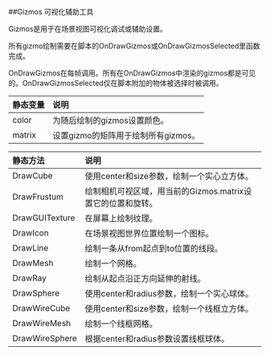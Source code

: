 ##Gizmos 可视化辅助工具

Gizmos是用于在场景视图可视化调试或辅助设置。

所有gizmo绘制需要在脚本的OnDrawGizmos或OnDrawGizmosSelected里函数完成。

OnDrawGizmos在每帧调用。所有在OnDrawGizmos中渲染的gizmos都是可见的。OnDrawGizmosSelected仅在脚本附加的物体被选择时被调用。

|静态变量|说明|
|:--|:--|
|color|为随后绘制的gizmos设置颜色。|
|matrix|设置gizmo的矩阵用于绘制所有gizmos。|


|静态方法|说明|
|:--|:--|
|DrawCube|使用center和size参数，绘制一个实心立方体。|
|DrawFrustum|绘制相机可视区域，用当前的Gizmos.matrix设置它的位置和旋转。|
|DrawGUITexture|在屏幕上绘制纹理。|
|DrawIcon|在场景视图世界位置绘制一个图标。|
|DrawLine|绘制一条从from起点到to位置的线段。|
|DrawMesh|绘制一个网格。|
|DrawRay|绘制从起点沿正方向延伸的射线。|
|DrawSphere|使用center和radius参数，绘制一个实心球体。|
|DrawWireCube|使用center和size参数，绘制一个线框立方体。|
|DrawWireMesh|绘制一个线框网格。|
|DrawWireSphere|根据center和radius参数设置线框球体。|




